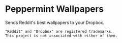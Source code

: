 # Peppermint Wallpapers
Sends Reddit's best wallpapers to your Dropbox.

```
"Reddit" and "Dropbox" are registered trademarks.
This project is not associated with either of them.
```